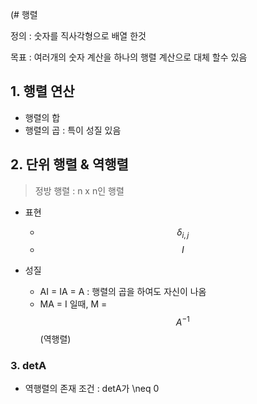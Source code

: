  (# 행렬 

정의 : 숫자를 직사각형으로 배열 한것 

목표 : 여러개의 숫자 계산을 하나의 행렬 계산으로 대체 할수 있음 


## 1. 행렬 연산 

- 행렬의 합
- 행렬의 곱 : 특이 성질 있음 


## 2. 단위 행렬 & 역행렬 

>  정방 행렬 : n x n인 행렬


- 표현
    - $$ \delta_{i,j} $$
    - $$ I $$

- 성질 
    - AI = IA = A : 행렬의 곱을 하여도 자신이 나옴 
    - MA = I 일때, M = $$ A^{-1} $$ (역행렬)


### 3. detA


 
- 역행렬의 존재 조건 : detA가 \neq 0$$$$   


